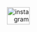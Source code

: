 <h1><Hello world, I'm a dev designing my way out of the comfort zone, welcome!/></h1>
<br clear="both">
<div align="right">
  <a href="https://www.instagram.com/_antoniojmp/" target="_blank">
    <img src="https://raw.githubusercontent.com/maurodesouza/profile-readme-generator/master/src/assets/icons/social/instagram/default.svg" width="52" height="40" alt="instagram logo"  />
  </a>
</div>

###

